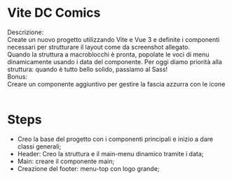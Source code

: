 # Vite DC Comics

Descrizione:<br>
Create un nuovo progetto utilizzando Vite e Vue 3 e definite i componenti necessari per strutturare il layout come da screenshot allegato.<br>
Quando la struttura a macroblocchi è pronta, popolate le voci di menu dinamicamente usando i data del componente.
Per oggi diamo priorità alla struttura: quando è tutto bello solido, passiamo al Sass!<br>
Bonus:<br>
Creare un componente aggiuntivo per gestire la fascia azzurra con le icone
<br>
<br>

# Steps
- Creo la base del progetto con i componenti principali e inizio a dare classi generali;
- Header: Creo la struttura e il main-menu dinamico tramite i data;
- Main: creare il componente main;
- Creazione del footer: menu-top con logo grande;
